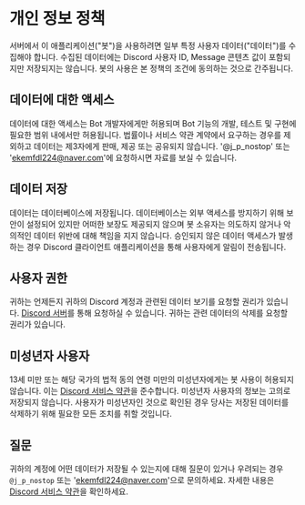 # 개인 정보 정책

서버에서 이 애플리케이션("봇")을 사용하려면 일부 특정 사용자 데이터("데이터")를 수집해야 합니다. 수집된 데이터에는 Discord 사용자 ID, Message 콘텐츠 값이 포함되지만 저장되지는 않습니다. 봇의 사용은 본 정책의 조건에 동의하는 것으로 간주됩니다.

## 데이터에 대한 액세스

데이터에 대한 액세스는 Bot 개발자에게만 허용되며 Bot 기능의 개발, 테스트 및 구현에 필요한 범위 내에서만 허용됩니다. 법률이나 서비스 약관 계약에서 요구하는 경우를 제외하고 데이터는 제3자에게 판매, 제공 또는 공유되지 않습니다. '@j_p_nostop' 또는 'ekemfdl224@naver.com'에 요청하시면 자료를 보실 수 있습니다.

## 데이터 저장

데이터는 데이터베이스에 저장됩니다. 데이터베이스는 외부 액세스를 방지하기 위해 보안이 설정되어 있지만 어떠한 보장도 제공되지 않으며 봇 소유자는 의도하지 않거나 악의적인 데이터 위반에 대해 책임을 지지 않습니다. 승인되지 않은 데이터 액세스가 발생하는 경우 Discord 클라이언트 애플리케이션을 통해 사용자에게 알림이 전송됩니다.

## 사용자 권한

귀하는 언제든지 귀하의 Discord 계정과 관련된 데이터 보기를 요청할 권리가 있습니다. [Discord 서버](http://chat.nhcarrigan.com)를 통해 요청하실 수 있습니다. 귀하는 관련 데이터의 삭제를 요청할 권리가 있습니다.

## 미성년자 사용자

13세 미만 또는 해당 국가의 법적 동의 연령 미만의 미성년자에게는 봇 사용이 허용되지 않습니다. 이는 [Discord 서비스 약관](https://discord.com/terms)을 준수합니다. 미성년자 사용자의 정보는 고의로 저장되지 않습니다. 사용자가 미성년자인 것으로 확인된 경우 당사는 저장된 데이터를 삭제하기 위해 필요한 모든 조치를 취할 것입니다.

## 질문

귀하의 계정에 어떤 데이터가 저장될 수 있는지에 대해 질문이 있거나 우려되는 경우 `@j_p_nostop` 또는 'ekemfdl224@naver.com'으로 문의하세요. 자세한 내용은 [Discord 서비스 약관](https://discord.com/terms)을 확인하세요.
